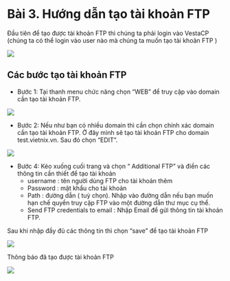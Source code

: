 # Bài 3. Hướng dẫn tạo tài khoản FTP 

Đầu tiên để tạo được tài khoản FTP thì chúng ta phải login vào VestaCP (chúng ta có thể login vào user nào mà chúng ta muốn tạo tài khoản FTP )

<img src="https://github.com/Thanhvnx/md/blob/master/2020-04-11_08-11.png">

## Các bước tạo tài khoản FTP 

- Bước 1: Tại thanh menu chức năng chọn “WEB” để truy cập vào domain cần tạo tài khoản FTP.

<img src ="https://github.com/Thanhvnx/md/blob/master/11.png">

- Bước 2: Nếu như bạn có nhiều domain thì cần chọn chính xác  domain cần tạo tài khoản FTP.  Ở đây mình sẽ tạo tài khoản FTP cho domain test.vietnix.vn. Sau đó chọn “EDIT”.

<img src ="https://github.com/Thanhvnx/md/blob/master/12.png">

- Bước 4:  Kéo xuống cuối trang và chọn “ Additional FTP” và điền các thông tin cần thiết để tạo tài khoản
  + username : tên người dùng FTP cho tài khoản thêm
  + Password : mật khẩu cho tài khoản
  + Path : đường dẫn ( tuỳ chọn). Nhập vào đường dẫn nếu bạn muốn hạn chế quyền truy cập  FTP vào một đường dẫn thư mục cụ thể.
  + Send FTP credentials to email : Nhập Email để gửi thông tin tài khoản FTP.
  
Sau khi nhập đầy đủ các thông tin thì chọn “save” để tạo tài khoản FTP

<img src ="https://github.com/Thanhvnx/md/blob/master/13.png">

Thông báo đã tạo được tài khoản FTP

<img src ="https://github.com/Thanhvnx/md/blob/master/14.png">



